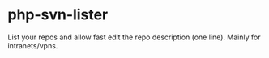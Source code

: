 # php-svn-lister
List your repos and allow fast edit the repo description (one line).  Mainly for intranets/vpns.
